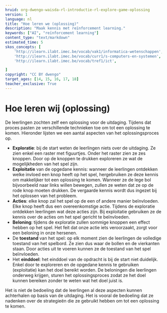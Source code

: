 ```yaml
---
hruid: org-dwengo-waisda-rl-introductie-rl-explore-game-oplossing
version: 1
language: nl
title: "Hoe leren we (oplossing)"
description: "Maak kennis met reïnforcement learning."
keywords: ["AI", "reïnforcement learning"]
content_type: "text/markdown"
estimated_time: 5
skos_concepts: [
    'http://ilearn.ilabt.imec.be/vocab/vak1/informatica-wetenschappen', 
    'http://ilearn.ilabt.imec.be/vocab/curr1/s-computers-en-systemen',
    'http://ilearn.ilabt.imec.be/vocab/tref1/ict',

]
copyright: "CC BY dwengo"
target_ages: [14, 15, 16, 17, 18]
teacher_exclusive: True
---
```


# Hoe leren wij (oplossing)

De leerlingen zochten zelf een oplossing voor de uitdaging. Tijdens dat proces pasten ze verschillende technieken toe om tot een oplossing te komen. Hieronder lijsten we een aantal aspecten van het oplossingsproces op.

- **Exploratie**: bij de start weten de leerlingen niets over de uitdaging. Ze zien enkel een raster met figuurtjes. Onder het raster zien ze zes knoppen. Door op de knoppen te drukken exploreren ze wat de mogelijkheden van het spel zijn.
- **Exploitatie** van de opgedane kennis: wanneer de leerlingen ontdekken welke invloed een knop heeft op het spel, hergebruiken ze deze kennis om makkelijker tot een oplossing te komen. Wanneer ze de lege bol bijvoorbeeld naar links willen bewegen, zullen ze weten dat ze op de rode knop moeten drukken. De vergaarde kennis wordt dus ingezet bij het oplossen van het probleem.
- **Acties**: elke knop zal het spel op de een of andere manier beïnvloeden. Elke knop heeft dus een overeenkomstige actie. Tijdens de exploratie ontdekken leerlingen wat deze acties zijn. Bij exploitatie gebruiken ze de kennis over de acties om het spel gericht te beïnvloeden.
- **Beloning**: tijdens de exploratie zullen sommige knoppen een effect hebben op het spel. Het feit dat onze actie iets veroorzaakt, zorgt voor een beloning in onze hersenen. 
- De **toestand** van het spel: op elk moment zien de leerlingen de volledige toestand van het spelbord. Ze zien dus waar de bollen en de vierkanten staan. Door acties uit te voeren kunnen ze de toestand van het spel beïnvloeden.
- Het **einddoel**: het einddoel van de opdracht is bij de start niet duidelijk. Enkel door te exploreren en de opgedane kennis te gebruiken (exploitatie) kan het doel bereikt worden. De beloningen die leerlingen onderweg krijgen, sturen het oplossingsproces zodat ze het doel kunnen bereiken zonder te weten wat het doel juist is.

Het is niet de bedoeling dat de leerlingen al deze aspecten kunnen achterhalen op basis van de uitdaging. Het is vooral de bedoeling dat ze nadenken over de strategieën die ze gebruikt hebben om tot een oplossing te komen.